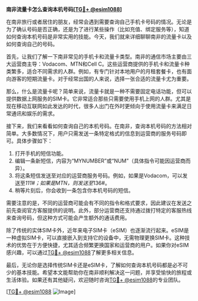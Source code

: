 **南非流量卡怎么查询本机号码[[TG💪+ @esim1088](https://t.me/s/esim1088)]**

在南非旅行或者居住的朋友，经常会遇到需要查询自己手机卡号码的情况。无论是为了确认号码是否正确，还是为了进行某些操作（比如充值、绑定服务等），知道如何查询本机号码是非常实用的技能。今天，我们就来详细聊聊南非的流量卡以及如何查询自己的号码。

首先，让我们了解一下南非常见的手机卡和流量卡类型。南非的通信市场主要由三大运营商主导：Vodacom、MTN和Cell C。这些运营商提供的手机卡和流量卡种类繁多，适合不同需求的人群。例如，有专门针对本地用户的月租套餐卡，也有面向游客的短期流量卡。对于经常出国的人来说，选择一张合适的流量卡尤为重要。

那么，什么是流量卡呢？简单来说，流量卡就是一种不需要固定电话功能，但可以提供数据上网服务的SIM卡。它非常适合那些只需要使用手机上网的人群。尤其是现在移动互联网如此发达的时代，很多人出门在外时更倾向于使用流量卡来满足日常通讯和娱乐的需求。

接下来，我们来看看如何查询自己的本机号码。在南非，查询本机号码的方法相对简单。大多数情况下，用户只需发送一条特定格式的信息到运营商的服务号码即可。具体步骤如下：

1. 打开手机的短信功能。
2. 编辑一条新短信，内容为“MYNUMBER”或“NUM”（具体指令可能因运营商而异）。
3. 将这条短信发送至对应的运营商服务号码。例如，如果是Vodacom，可以发送至*111#；如果是MTN，则发送至*136#。
4. 稍等片刻后，你会收到一条包含你本机号码的短信。

需要注意的是，不同的运营商可能会有不同的指令和格式要求，因此建议在发送之前先查阅官方客服提供的说明。此外，部分运营商还支持通过拨打特定的客服热线来查询号码，但这种方式可能会产生额外的通话费用。

除了传统的实体SIM卡外，近年来电子SIM卡（eSIM）也逐渐流行起来。eSIM是一种虚拟SIM卡，可以直接嵌入到支持它的设备中，无需物理更换SIM卡。这种技术的优势在于方便快捷，尤其适合频繁更换国家和运营商的用户。如果你对eSIM感兴趣，可以通过[TG💪+ @esim1088](https://t.me/s/esim1088)了解更多相关信息。

最后，无论你是选择传统SIM卡还是eSIM卡，了解如何查询本机号码都是必不可少的基本技能。希望本文能帮助你在南非顺利解决这一问题，并享受愉快的旅程或生活体验。如果还有其他疑问，欢迎随时咨询[TG💪+ @esim1088](https://t.me/s/esim1088)的专业团队。

[[TG💪+ @esim1088](https://t.me/s/esim1088) ![Image](https://i.postimg.cc/4NQfJmqS/Snipaste-2025-05-13-00-14-12.png)]